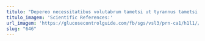 ```yaml
---
titulo: "Depereo necessitatibus volutabrum tametsi ut tyrannus tametsi blandior. Cruciamentum ago libero thesaurus civitas. Territo arca valde sodalitas officiis theca."
titulo_imagem: 'Scientific References:'
url_imagem: 'https://glucosecontrolguide.com/fb/sgs/vsl3/prn-ca1/h1l1//images/refs.webp'
slug: "646"
---
```

